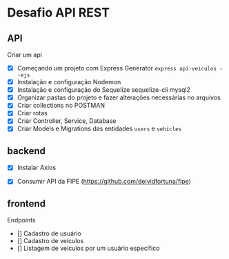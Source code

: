 # Desafio API REST 

## API

Criar um api
- [x] Começando um projeto com Express Generator `express api-veiculos --ejs`
- [x] Instalação e configuração Nodemon 
- [x] Instalação e configuração do Sequelize sequelize-cli mysql2
- [x] Organizar pastas do projeto e fazer alterações necessárias no arquivos
- [x] Criar collections no POSTMAN
- [x] Criar rotas
- [x] Criar Controller, Service, Database 
- [x] Criar Models e Migrations das entidades `users`  e `vehicles`

## backend
- [x] Instalar Axios 
- [x] Consumir API da FIPE (https://github.com/deividfortuna/fipe)


## frontend
Endpoints 
- [] Cadastro de usuário 
- [] Cadastro de veículos
- [] Listagem de veículos por um usuário específico 








